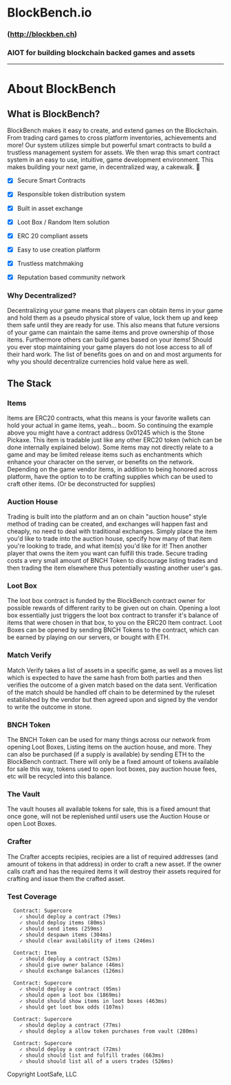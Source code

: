 
# BlockBench.io
### (http://blockben.ch)
### AIOT for building blockchain backed games and assets
------

# About BlockBench

## What is BlockBench?
BlockBench makes it easy to create, and extend games on the Blockchain. From trading card games to cross platform inventories, achievements and more! Our system utilizes simple but powerful smart contracts to build a trustless management system for assets. We then wrap this smart contract system in an easy to use, intuitive, game development environment. This makes building your next game, in decentralized way, a cakewalk. 🍰

- [x] Secure Smart Contracts
- [x] Responsible token distribution system
- [x] Built in asset exchange
- [x] Loot Box / Random Item solution
- [x] ERC 20 compliant assets
- [x] Easy to use creation platform
- [x] Trustless matchmaking 
- [x] Reputation based community network


### Why Decentralized?

Decentralizing your game means that players can obtain items in your game and hold them as a pseudo physical store of value, lock them up and keep them safe until they are ready for use. This also means that future versions of your game can maintain the same items and prove ownership of those items. Furthermore others can build games based on your items! Should you ever stop maintaining your game players do not lose access to all of their hard work. The list of benefits goes on and on and most arguments for why you should decentralize currencies hold value here as well.

## The Stack


### Items

Items are ERC20 contracts, what this means is your favorite wallets can hold your actual in game items, yeah... boom. So continuing the example above you might have a contract address 0x01245 which is the Stone Pickaxe. This item is tradable just like any other ERC20 token (which can be done internally explained below). Some items may not directly relate to a game and may be limited release items such as enchantments which enhance your character on the server, or benefits on the network. Depending on the game vendor items, in addition to being honored across platform, have the option to to be crafting supplies which can be used to craft other items. (Or be deconstructed for supplies)
### Auction House

Trading is built into the platform and an on chain "auction house" style method of trading can be created, and exchanges will happen fast and cheaply, no need to deal with traditional exchanges. Simply place the item you'd like to trade into the auction house, specify how many of that item you're looking to trade, and what item(s) you'd like for it! Then another player that owns the item you want can fulfill this trade. Secure trading costs a very small amount of BNCH Token to discourage listing trades and then trading the item elsewhere thus potentially wasting another user's gas.

### Loot Box

The loot box contract is funded by the BlockBench contract owner for possible rewards of different rarity to be given out on chain. Opening a loot box essentially just triggers the loot box contract to transfer it's balance of items that were chosen in that box, to you on the ERC20 Item contract. Loot Boxes can be opened by sending BNCH Tokens to the contract, which can be earned by playing on our servers, or bought with ETH.


### Match Verify

Match Verify takes a list of assets in a specific game, as well as a moves list which is expected to have the same hash from both parties and then verifies the outcome of a given match based on the data sent. Verification of the match should be handled off chain to be determined by the ruleset established by the vendor but then agreed upon and signed by the vendor to write the outcome in stone.


### BNCH Token

The BNCH Token can be used for many things across our network from opening Loot Boxes, Listing items on the auction house, and more. They can also be purchased (if a supply is available) by sending ETH to the BlockBench contract. There will only be a fixed amount of tokens available for sale this way, tokens used to open loot boxes, pay auction house fees, etc will be recycled into this balance.


### The Vault

The vault houses all available tokens for sale, this is a fixed amount that once gone, will not be replenished until users use the Auction House or open Loot Boxes.

### Crafter

The Crafter accepts recipies, recipies are a list of required addresses (and amount of tokens in that address) in order to craft a new asset. If the owner calls craft and has the required items it will destroy their assets required for crafting and issue them the crafted asset.



### Test Coverage
```
  Contract: Supercore
    ✓ should deploy a contract (79ms)
    ✓ should deploy items (80ms)
    ✓ should send items (259ms)
    ✓ should despawn items (304ms)
    ✓ should clear availability of items (246ms)

  Contract: Item
    ✓ should deploy a contract (52ms)
    ✓ should give owner balance (46ms)
    ✓ should exchange balances (126ms)

  Contract: Supercore
    ✓ should deploy a contract (95ms)
    ✓ should open a loot box (1869ms)
    ✓ should should show items in loot boxes (463ms)
    ✓ should get loot box odds (107ms)

  Contract: Supercore
    ✓ should deploy a contract (77ms)
    ✓ should deploy a allow token purchases from vault (280ms)

  Contract: Supercore
    ✓ should deploy a contract (72ms)
    ✓ should should list and fulfill trades (663ms)
    ✓ should should list all of a users trades (526ms)
```


Copyright LootSafe, LLC
